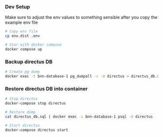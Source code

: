### Dev Setup
Make sure to adjust the env values to something sensible after you copy the example env file
```bash
# Copy env file
cp env.dist .env

# Star with docker compose
docker compose up

```

### Backup directus DB
```bash
# Create pg dump
docker exec -t bnn-database-1 pg_dumpall -c -U directus > directus_db.sql
```

### Restore directus DB into container
```bash
# Stop directus
docker-compose stop directus

# Restore dump
cat directus_db.sql | docker exec -i bnn-database-1 psql -U directus

# Start directus
docker-compose directus start
```
